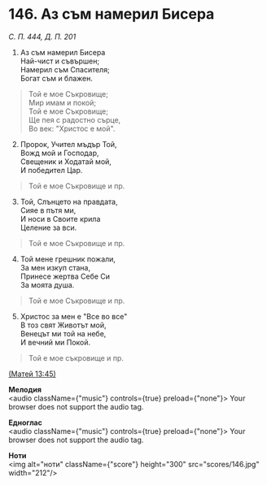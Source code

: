 # 146. Аз съм намерил Бисера  

*С. П. 444, Д. П. 201*  

1. Аз съм намерил Бисера  
Най-чист и съвършен;  
Намерил съм Спасителя;  
Богат съм и блажен.  

> Той е мое Съкровище;  
> Мир имам и покой;  
> Той е мое Съкровище;  
> Ще пея с радостно сърце,  
> Во век: "Христос е мой".  

2. Пророк, Учител мъдър Той,  
Вожд мой и Господар,  
Свещеник и Ходатай мой,  
И победител Цар.  

> Той е мое Съкровище и пр.  

3. Той, Слънцето на правдата,  
Сияе в пътя ми,  
И носи в Своите крила  
Целение за вси.  

> Той е мое Съкровище и пр.  

4. Той мене грешник пожали,  
За мен изкуп стана,  
Принесе жертва Себе Си  
За моята душа.  

> Той е мое Съкровище и пр.  

5. Христос за мен е "Все во все"  
В тоз свят Животът мой,  
Венецът ми той на небе,  
И вечний ми Покой.  

> Той е мое съкровище и пр.  

[(Матей 13:45)](http://biblia.bg/index.php?k=40&g=13&s=45)  

__Мелодия__  
<audio className={"music"} controls={true} preload={"none"}><source src="mp3/146.mp3" type="audio/mpeg"/>
Your browser does not support the audio tag.
</audio>  

__Едноглас__  
<audio className={"music"} controls={true} preload={"none"}><source src="transp/146.mp3" type="audio/mpeg"/>
Your browser does not support the audio tag.
</audio>  

__Ноти__  
<img alt="ноти" className={"score"} height="300" src="scores/146.jpg" width="212"/>
